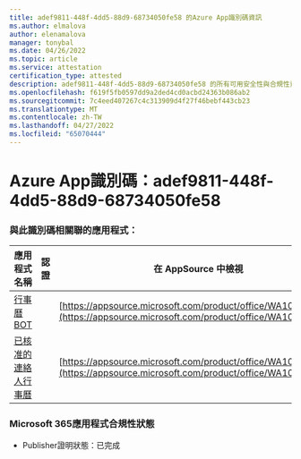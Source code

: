 ```yaml
---
title: adef9811-448f-4dd5-88d9-68734050fe58 的Azure App識別碼資訊
ms.author: elmalova
author: elenamalova
manager: tonybal
ms.date: 04/26/2022
ms.topic: article
ms.service: attestation
certification_type: attested
description: adef9811-448f-4dd5-88d9-68734050fe58 的所有可用安全性與合規性資訊。
ms.openlocfilehash: f619f5fb0597dd9a2ded4cd0acbd24363b086ab2
ms.sourcegitcommit: 7c4eed407267c4c313909d4f27f46bebf443cb23
ms.translationtype: MT
ms.contentlocale: zh-TW
ms.lasthandoff: 04/27/2022
ms.locfileid: "65070444"
---
```

# <a name="azure-app-id-adef9811-448f-4dd5-88d9-68734050fe58"></a>Azure App識別碼：adef9811-448f-4dd5-88d9-68734050fe58


### <a name="apps-associated-with-this-id"></a>與此識別碼相關聯的應用程式：
| **應用程式名稱** | **認證** | **在 AppSource 中檢視** |
|--------------|---------------|-----------------------|
| [行事曆 BOT](../forward/WA104381271.md) |  | [https://appsource.microsoft.com/product/office/WA104381271](https://appsource.microsoft.com/product/office/WA104381271) |
| [已核准的連絡人行事曆](../forward/WA104380294.md) |  | [https://appsource.microsoft.com/product/office/WA104380294](https://appsource.microsoft.com/product/office/WA104380294) |

### <a name="microsoft-365-app-compliance-status"></a>Microsoft 365應用程式合規性狀態
- Publisher證明狀態：已完成
